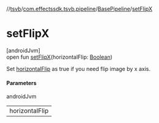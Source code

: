 //[tsvb](../../../index.md)/[com.effectssdk.tsvb.pipeline](../index.md)/[BasePipeline](index.md)/[setFlipX](set-flip-x.md)

# setFlipX

[androidJvm]\
open fun [setFlipX](set-flip-x.md)(horizontalFlip: [Boolean](https://kotlinlang.org/api/latest/jvm/stdlib/kotlin-stdlib/kotlin/-boolean/index.html))

Set [horizontalFlip](set-flip-x.md) as true if you need flip image by x axis.

#### Parameters

androidJvm

| |
|---|
| horizontalFlip |
